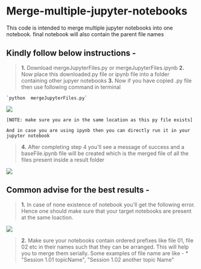 # Merge-multiple-jupyter-notebooks
This code is intended to merge multiple jupyter notebooks into one notebook. final notebook will also contain the parent file names

## Kindly follow below instructions -
>**1.** Download mergeJupyterFiles.py or mergeJupyterFiles.ipynb
>**2.** Now place this downloaded.py file or ipynb file into a folder containing other jupyer notebooks
>**3.** Now if you have copied .py file then use following command in terminal

	`python  mergeJupyterFiles.py`

<img src="https://raw.githubusercontent.com/c17hawke/Merge-multiple-jupyter-notebooks/master/screeenshots/command.png">
	
	[NOTE: make sure you are in the same location as this py file exists]
	
	And in case you are using ipynb then you can directly run it in your jupyter notebook

>**4.** After completing step 4 you'll see a message of success and a baseFile.ipynb file will be created which is the merged file of all the files present inside a result folder 

<img src="https://raw.githubusercontent.com/c17hawke/Merge-multiple-jupyter-notebooks/master/screeenshots/mergedNotebook.png">

## Common advise for the best results -
>**1.** In case of none existence of notebook you'll get the following error. Hence one should make sure that your target notebooks are present at the same loaction. 

<img src="https://raw.githubusercontent.com/c17hawke/Merge-multiple-jupyter-notebooks/master/screeenshots/error.png">

>**2.** Make sure your notebooks contain ordered prefixes like file 01, file 02 etc in their names such that they can be arranged. This will help you to merge them serially. Some examples of file name are like -
	* "Session 1.01 topicName", "Session 1.02 another topic Name"

